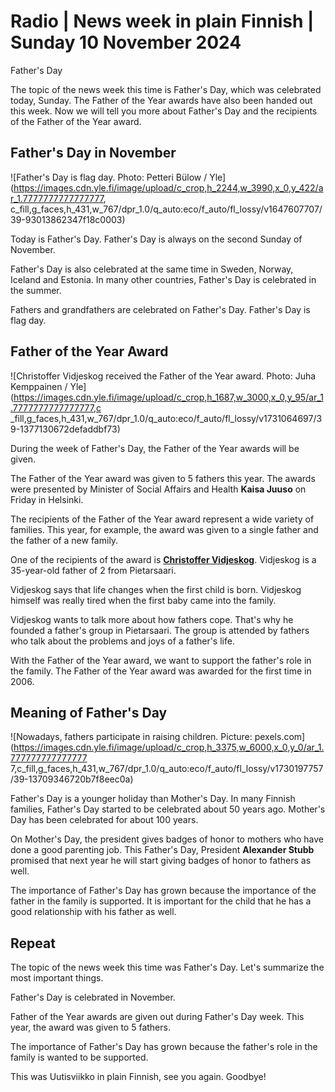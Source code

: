 # Radio \| News week in plain Finnish \| Sunday 10 November 2024

Father's Day

The topic of the news week this time is Father's Day, which was celebrated today, Sunday. The Father of the Year awards have also been handed out this week. Now we will tell you more about Father's Day and the recipients of the Father of the Year award.

## Father's Day in November

![Father's Day is flag day. Photo: Petteri Bülow / Yle](https://images.cdn.yle.fi/image/upload/c_crop,h_2244,w_3990,x_0,y_422/ar_1.7777777777777777, c_fill,g_faces,h_431,w_767/dpr_1.0/q_auto:eco/f_auto/fl_lossy/v1647607707/39-93013862347f18c0003)

Today is Father's Day. Father's Day is always on the second Sunday of November.

Father's Day is also celebrated at the same time in Sweden, Norway, Iceland and Estonia. In many other countries, Father's Day is celebrated in the summer.

Fathers and grandfathers are celebrated on Father's Day. Father's Day is flag day.

## Father of the Year Award

![Christoffer Vidjeskog received the Father of the Year award. Photo: Juha Kemppainen / Yle](https://images.cdn.yle.fi/image/upload/c_crop,h_1687,w_3000,x_0,y_95/ar_1.7777777777777777,c _fill,g_faces,h_431,w_767/dpr_1.0/q_auto:eco/f_auto/fl_lossy/v1731064697/39-1377130672defaddbf73)

During the week of Father's Day, the Father of the Year awards will be given.

The Father of the Year award was given to 5 fathers this year. The awards were presented by Minister of Social Affairs and Health **Kaisa Juuso** on Friday in Helsinki.

The recipients of the Father of the Year award represent a wide variety of families. This year, for example, the award was given to a single father and the father of a new family.

One of the recipients of the award is [**Christoffer Vidjeskog**](https://yle.fi/a/74-20122918). Vidjeskog is a 35-year-old father of 2 from Pietarsaari.

Vidjeskog says that life changes when the first child is born. Vidjeskog himself was really tired when the first baby came into the family.

Vidjeskog wants to talk more about how fathers cope. That's why he founded a father's group in Pietarsaari. The group is attended by fathers who talk about the problems and joys of a father's life.

With the Father of the Year award, we want to support the father's role in the family. The Father of the Year award was awarded for the first time in 2006.

## Meaning of Father's Day

![Nowadays, fathers participate in raising children. Picture: pexels.com](https://images.cdn.yle.fi/image/upload/c_crop,h_3375,w_6000,x_0,y_0/ar_1.777777777777777 7,c_fill,g_faces,h_431,w_767/dpr_1.0/q_auto:eco/f_auto/fl_lossy/v1730197757/39-13709346720b7f8eec0a)

Father's Day is a younger holiday than Mother's Day. In many Finnish families, Father's Day started to be celebrated about 50 years ago. Mother's Day has been celebrated for about 100 years.

On Mother's Day, the president gives badges of honor to mothers who have done a good parenting job. This Father's Day, President **Alexander Stubb** promised that next year he will start giving badges of honor to fathers as well.

The importance of Father's Day has grown because the importance of the father in the family is supported. It is important for the child that he has a good relationship with his father as well.

## Repeat

The topic of the news week this time was Father's Day. Let's summarize the most important things.

Father's Day is celebrated in November.

Father of the Year awards are given out during Father's Day week. This year, the award was given to 5 fathers.

The importance of Father's Day has grown because the father's role in the family is wanted to be supported.

This was Uutisviikko in plain Finnish, see you again. Goodbye!

